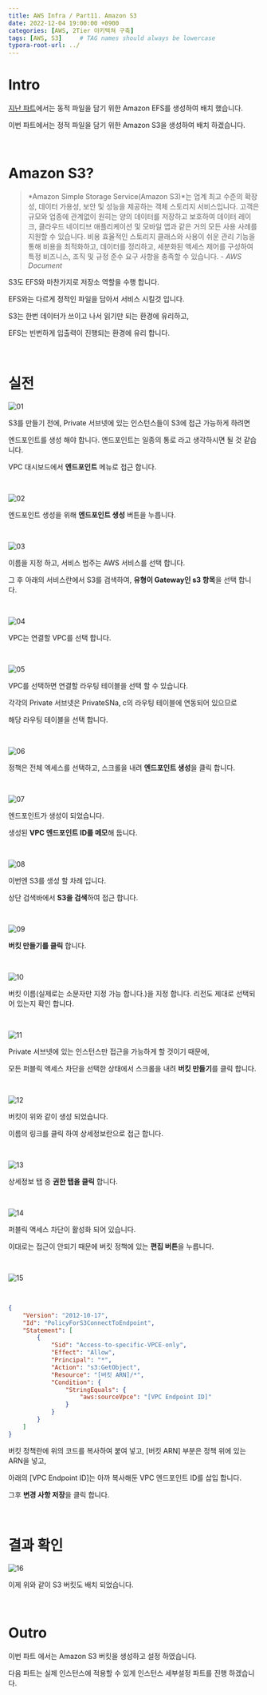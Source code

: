 ```yaml
---
title: AWS Infra / Part11. Amazon S3
date: 2022-12-04 19:00:00 +0900
categories: [AWS, 2Tier 아키텍쳐 구축]
tags: [AWS, S3]     # TAG names should always be lowercase
typora-root-url: ../
---
```

# Intro

[지난 파트](/posts/AWS-Part10-AmazonEFS/)에서는 동적 파일을 담기 위한 Amazon EFS를 생성하여 배치 했습니다.

이번 파트에서는 정적 파일을 담기 위한 Amazon S3을 생성하여 배치 하겠습니다.

<br>

# Amazon S3?

> *Amazon Simple Storage Service(Amazon S3)*는 업계 최고 수준의 확장성, 데이터 가용성, 보안 및 성능을 제공하는 객체 스토리지 서비스입니다. 고객은 규모와 업종에 관계없이 원히는 양의 데이터를 저장하고 보호하여 데이터 레이크, 클라우드 네이티브 애플리케이션 및 모바일 앱과 같은 거의 모든 사용 사례를 지원할 수 있습니다. 비용 효율적인 스토리지 클래스와 사용이 쉬운 관리 기능을 통해 비용을 최적화하고, 데이터를 정리하고, 세분화된 액세스 제어를 구성하여 특정 비즈니스, 조직 및 규정 준수 요구 사항을 충족할 수 있습니다.  \- *AWS Document*

S3도 EFS와 마찬가지로 저장소 역할을 수행 합니다.

EFS와는 다르게 정적인 파일을 담아서 서비스 시킬것 입니다.

S3는 한번 데이터가 쓰이고 나서 읽기만 되는 환경에 유리하고,

EFS는 빈번하게 입출력이 진행되는 환경에 유리 합니다.

<br>

# 실전

![01](/assets/post/2022-12-04-AWS-Part11-AmazonS3/01.png)

S3를 만들기 전에, Private 서브넷에 있는 인스턴스들이 S3에 접근 가능하게 하려면

엔드포인트를 생성 해야 합니다. 엔드포인트는 일종의 통로 라고 생각하시면 될 것 같습니다.

VPC 대시보드에서 **엔드포인트** 메뉴로 접근 합니다.

<br>

![02](/assets/post/2022-12-04-AWS-Part11-AmazonS3/02.png)

엔드포인트 생성을 위해 **엔드포인트 생성** 버튼을 누릅니다.

<br>

![03](/assets/post/2022-12-04-AWS-Part11-AmazonS3/03.png)

이름을 지정 하고, 서비스 범주는 AWS 서비스를 선택 합니다.

그 후 아래의 서비스란에서 S3를 검색하여, **유형이 Gateway인 s3 항목**을 선택 합니다.

<br>

![04](/assets/post/2022-12-04-AWS-Part11-AmazonS3/04.png)

VPC는 연결할 VPC를 선택 합니다.

<br>

![05](/assets/post/2022-12-04-AWS-Part11-AmazonS3/05.png)

VPC를 선택하면 연결할 라우팅 테이블을 선택 할 수 있습니다.

각각의 Private 서브넷은 PrivateSNa, c의 라우팅 테이블에 연동되어 있으므로

해당 라우팅 테이블을 선택 합니다.

<br>

![06](/assets/post/2022-12-04-AWS-Part11-AmazonS3/06.png)

정책은 전체 엑세스를 선택하고, 스크롤을 내려 **엔드포인트 생성**을 클릭 합니다.

<br>

![07](/assets/post/2022-12-04-AWS-Part11-AmazonS3/07.png)

엔드포인트가 생성이 되었습니다.

생성된 **VPC 엔드포인트 ID를 메모**해 둡니다.

<br>

![08](/assets/post/2022-12-04-AWS-Part11-AmazonS3/08.png)

이번엔 S3를 생성 할 차례 입니다.

상단 검색바에서 **S3을 검색**하여 접근 합니다.

<br>

![09](/assets/post/2022-12-04-AWS-Part11-AmazonS3/09.png)

**버킷 만들기를 클릭** 합니다.

<br>

![10](/assets/post/2022-12-04-AWS-Part11-AmazonS3/10.png)

버킷 이름(실제로는 소문자만 지정 가능 합니다.)을 지정 합니다. 리전도 제대로 선택되어 있는지 확인 합니다.

<br>

![11](/assets/post/2022-12-04-AWS-Part11-AmazonS3/11.png)

Private 서브넷에 있는 인스턴스만 접근을 가능하게 할 것이기 때문에,

모든 퍼블릭 액세스 차단을 선택한 상태에서 스크롤을 내려 **버킷 만들기**를 클릭 합니다.

<br>

![12](/assets/post/2022-12-04-AWS-Part11-AmazonS3/12.png)

버킷이 위와 같이 생성 되었습니다.

이름의 링크를 클릭 하여 상세정보란으로 접근 합니다.

<br>

![13](/assets/post/2022-12-04-AWS-Part11-AmazonS3/13.png)

상세정보 탭 중 **권한 탭을 클릭** 합니다.

<br>

![14](/assets/post/2022-12-04-AWS-Part11-AmazonS3/14.png)

퍼블릭 액세스 차단이 활성화 되어 있습니다.

이대로는 접근이 안되기 때문에 버킷 정책에 있는 **편집 버튼**을 누릅니다.

<br>

![15](/assets/post/2022-12-04-AWS-Part11-AmazonS3/15.png)

<br>

```json
{
    "Version": "2012-10-17",
    "Id": "PolicyForS3ConnectToEndpoint",
    "Statement": [
        {
            "Sid": "Access-to-specific-VPCE-only",
            "Effect": "Allow",
            "Principal": "*",
            "Action": "s3:GetObject",
            "Resource": "[버킷 ARN]/*",
            "Condition": {
                "StringEquals": {
                    "aws:sourceVpce": "[VPC Endpoint ID]"
                }
            }
        }
    ]
}
```

버킷 정책란에 위의 코드를 복사하여 붙여 넣고, [버킷 ARN] 부분은 정책 위에 있는 ARN을 넣고,

아래의 [VPC Endpoint ID]는 아까 복사해둔 VPC 엔드포인트 ID를 삽입 합니다.

그후 **변경 사항 저장**을 클릭 합니다.

<br>

# 결과 확인

![16](/assets/post/2022-12-04-AWS-Part11-AmazonS3/16.png)

이제 위와 같이 S3 버킷도 배치 되었습니다.

<br>

# Outro

이번 파트 에서는 Amazon S3 버킷을 생성하고 설정 하였습니다.

다음 파트는 실제 인스턴스에 적용할 수 있게 인스턴스 세부설정 파트를 진행 하겠습니다.
